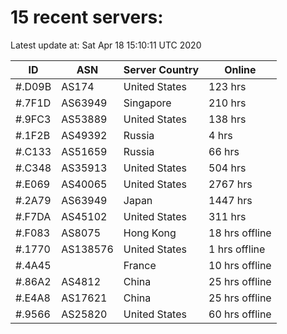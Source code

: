 # 15 recent servers:

Latest update at: Sat Apr 18 15:10:11 UTC 2020

| ID | ASN | Server Country | Online |
| -- | --- | -------------- | ------ |
| #.D09B | AS174 | United States | 123 hrs |
| #.7F1D | AS63949 | Singapore | 210 hrs |
| #.9FC3 | AS53889 | United States | 138 hrs |
| #.1F2B | AS49392 | Russia | 4 hrs |
| #.C133 | AS51659 | Russia | 66 hrs |
| #.C348 | AS35913 | United States | 504 hrs |
| #.E069 | AS40065 | United States | 2767 hrs |
| #.2A79 | AS63949 | Japan | 1447 hrs |
| #.F7DA | AS45102 | United States | 311 hrs |
| #.F083 | AS8075 | Hong Kong | 18 hrs offline |
| #.1770 | AS138576 | United States | 1 hrs offline |
| #.4A45 |  | France | 10 hrs offline |
| #.86A2 | AS4812 | China | 25 hrs offline |
| #.E4A8 | AS17621 | China | 25 hrs offline |
| #.9566 | AS25820 | United States | 60 hrs offline |

